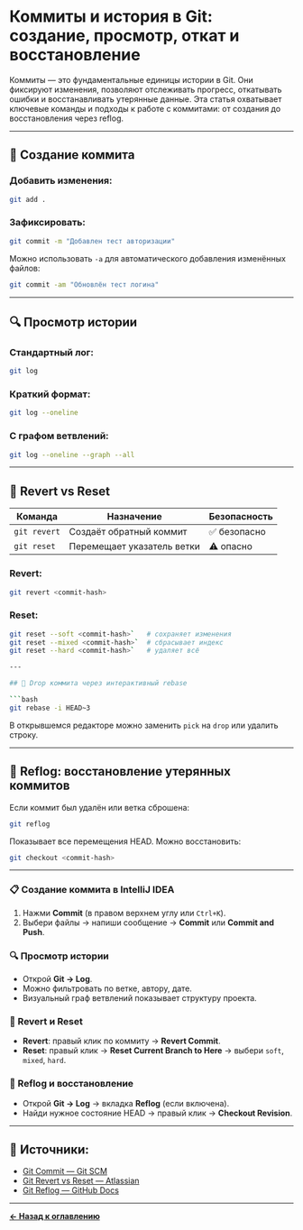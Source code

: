 # Коммиты и история в Git: создание, просмотр, откат и восстановление

Коммиты — это фундаментальные единицы истории в Git. Они фиксируют изменения, позволяют отслеживать прогресс, откатывать ошибки и восстанавливать утерянные данные. Эта статья охватывает ключевые команды и подходы к работе с коммитами: от создания до восстановления через reflog.

---

## 📌 Создание коммита

### Добавить изменения:
```bash
git add .
```

### Зафиксировать:
```bash
git commit -m "Добавлен тест авторизации"
```

Можно использовать `-a` для автоматического добавления изменённых файлов:
```bash
git commit -am "Обновлён тест логина"
```

---

## 🔍 Просмотр истории

### Стандартный лог:
```bash
git log
```

### Краткий формат:
```bash
git log --oneline
```

### С графом ветвлений:
```bash
git log --oneline --graph --all
```

---

## 🔄 Revert vs Reset

| Команда       | Назначение                          | Безопасность |
|---------------|--------------------------------------|--------------|
| `git revert`  | Создаёт обратный коммит              | ✅ безопасно |
| `git reset`   | Перемещает указатель ветки           | ⚠️ опасно    |

### Revert:
```bash
git revert <commit-hash>
```

### Reset:
```bash
git reset --soft <commit-hash>`   # сохраняет изменения
git reset --mixed <commit-hash>`  # сбрасывает индекс
git reset --hard <commit-hash>`   # удаляет всё

---

## 🧹 Drop коммита через интерактивный rebase

```bash
git rebase -i HEAD~3
```

В открывшемся редакторе можно заменить `pick` на `drop` или удалить строку.

---

## 🧭 Reflog: восстановление утерянных коммитов

Если коммит был удалён или ветка сброшена:

```bash
git reflog
```

Показывает все перемещения HEAD. Можно восстановить:
```bash
git checkout <commit-hash>
```

---

### 📋 Создание коммита в IntelliJ IDEA

1. Нажми **Commit** (в правом верхнем углу или `Ctrl+K`).
2. Выбери файлы → напиши сообщение → **Commit** или **Commit and Push**.

### 🔍 Просмотр истории

- Открой **Git → Log**.
- Можно фильтровать по ветке, автору, дате.
- Визуальный граф ветвлений показывает структуру проекта.

### 🔄 Revert и Reset

- **Revert**: правый клик по коммиту → **Revert Commit**.
- **Reset**: правый клик → **Reset Current Branch to Here** → выбери `soft`, `mixed`, `hard`.

### 🧭 Reflog и восстановление

- Открой **Git → Log** → вкладка **Reflog** (если включена).
- Найди нужное состояние HEAD → правый клик → **Checkout Revision**.

---

## 🔗 Источники:

- [Git Commit — Git SCM](https://git-scm.com/docs/git-commit)
- [Git Revert vs Reset — Atlassian](https://www.atlassian.com/git/tutorials/resetting-checking-out-and-reverting)
- [Git Reflog — GitHub Docs](https://docs.github.com/en/get-started/using-git/viewing-the-reflog)

---
[**← Назад к оглавлению**](README.md)